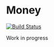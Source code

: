 Money
=====
[![Build Status](https://travis-ci.org/sdn90/money.svg?branch=master)](https://travis-ci.org/sdn90/money)

Work in progress

